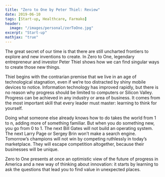 ```yaml
---
title: "Zero to One by Peter Thiel: Review"
date: 2019-06-10
tags: [Start-up, Healthcare, Farmako]
header:
  image: "/images/personal/zerToOne.jpg"
excerpt: "Start-up"
mathjax: "true"
---
```


The great secret of our time is that there are still uncharted frontiers to explore and new inventions to create. In Zero to One, legendary entrepreneur and investor Peter Thiel shows how we can find singular ways to create those new things. 

Thiel begins with the contrarian premise that we live in an age of technological stagnation, even if we’re too distracted by shiny mobile devices to notice. Information technology has improved rapidly, but there is no reason why progress should be limited to computers or Silicon Valley. Progress can be achieved in any industry or area of business. It comes from the most important skill that every leader must master: learning to think for yourself.

Doing what someone else already knows how to do takes the world from 1 to n, adding more of something familiar. But when you do something new, you go from 0 to 1. The next Bill Gates will not build an operating system. The next Larry Page or Sergey Brin won’t make a search engine. Tomorrow’s champions will not win by competing ruthlessly in today’s marketplace. They will escape competition altogether, because their businesses will be unique. 

Zero to One presents at once an optimistic view of the future of progress in America and a new way of thinking about innovation: it starts by learning to ask the questions that lead you to find value in unexpected places. 